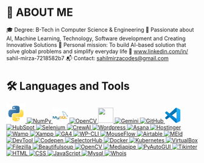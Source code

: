 # 🔗 **ABOUT ME**

🎓 Degree: B-Tech in Computer Science & Engineering 
🚀 Passionate about AI, Machine Learning, Technology, Software development and Creating Innovative Solutions
💬 Personal mission: To build AI-based solution that solve global problems and simplify everyday life 
📝 www.linkedin.com/in/
sahil-mirza-7218582b7
📬 Contact: sahilmirzacodes@gmail.com


# 🛠️ Languages and Tools  

<p align="left">  
  <a href="https://www.python.org" target="_blank" rel="noreferrer">
    <img src="https://raw.githubusercontent.com/devicons/devicon/master/icons/python/python-original.svg" alt="Python" width="50" height="50"/>
  </a>  
  <a href="https://numpy.org/" target="_blank" rel="noreferrer">
    <img src="https://www.pythontutorial.net/wp-content/uploads/2022/08/numpy-tutorial.svg" alt="NumPy" width="40" height="40"/>
  </a>  
  <a href="https://www.mysql.com/" target="_blank" rel="noreferrer">
    <img src="https://raw.githubusercontent.com/devicons/devicon/master/icons/mysql/mysql-original-wordmark.svg" alt="MySQL" width="40" height="40"/>
  </a>  
  <a href="https://opencv.org/" target="_blank" rel="noreferrer">
    <img src="https://opencv.org/wp-content/uploads/2022/05/logo.png" alt="OpenCV" width="40" height="40"/>
  </a>  
  <a href="https://openai.com/chatgpt" target="_blank" rel="noreferrer">
    <img src="https://upload.wikimedia.org/wikipedia/commons/thumb/e/ef/ChatGPT-Logo.svg/180px-ChatGPT-Logo.svg.png" width="40" height="40"/>
  </a>  
  <a href="https://gemini.google.com/" target="_blank" rel="noreferrer">
    <img src="https://www.gstatic.com/lamda/images/gemini_sparkle_v002_d4735304ff6292a690345.svg" alt="Gemini" width="40" height="40"/>
  </a>  
  <a href="https://github.com/" target="_blank" rel="noreferrer">
    <img src="https://upload.wikimedia.org/wikipedia/commons/9/91/Octicons-mark-github.svg" alt="GitHub" width="40" height="40"/>
  </a>  
  <a href="https://code.visualstudio.com/" target="_blank" rel="noreferrer">
    <img src="https://raw.githubusercontent.com/devicons/devicon/master/icons/vscode/vscode-original.svg" alt="VS Code" width="40" height="40"/>
  </a>  
  <a href="https://www.hubspot.com/" target="_blank" rel="noreferrer">
    <img src="https://cdn4.iconfinder.com/data/icons/logos-and-brands/512/168_Hubspot_logo_logos-512.png" alt="HubSpot" width="40" height="40"/>
  </a>  
  <a href="https://www.selenium.dev/" target="_blank" rel="noreferrer">
    <img src="https://upload.wikimedia.org/wikipedia/commons/d/d5/Selenium_Logo.png" alt="Selenium" width="40" height="40"/>
  </a>  
  <a href="https://github.com/joaomdmoura/crewAI" target="_blank" rel="noreferrer">
    <img src="https://freeappsai.com/wp-content/uploads/2024/12/CrewAI.png" alt="CrewAI" width="40" height="40"/>
  </a>  
 <a href="https://wordpress.com/" target="_blank" rel="noreferrer">
    <img src="https://encrypted-tbn0.gstatic.com/images?q=tbn:ANd9GcSzAxIzs2yRTPxONA1yBwMZdhkNwlqmIpxFug&s" alt="Wordpress" width="40" height="40"/>
  </a> 
<a href="https://asana.com/" target="_blank" rel="noreferrer">
    <img src="https://encrypted-tbn0.gstatic.com/images?q=tbn:ANd9GcRUFIN9-DlCrcOu5Ig217OZTex1O0W9wiVmDg&s" alt="Asana" width="40" height="40"/>
  </a>  
<a href="https://www.hostinger.com/" target="_blank" rel="noreferrer">
    <img src="https://yt3.googleusercontent.com/-g1yXVdo-xGsVFkeennDG9eofh2tSRosgqCB-xspMNlDl4x6EGyBWDTh9nSMwiD1MN8WFyk_Iw=s900-c-k-c0x00ffffff-no-rj" alt="Hostinger" width="40" height="40"/>
  </a>    
<a href="https://wampserver.aviatechno.net/" target="_blank" rel="noreferrer">
    <img src="https://www.bugtreat.com/blog/wp-content/uploads/2012/07/WampServer-logo.png" alt="Wamp" width="40" height="40"/>
  </a>    
<a href="https://www.apachefriends.org/" target="_blank" rel="noreferrer">
    <img src="https://encrypted-tbn0.gstatic.com/images?q=tbn:ANd9GcTRRdU9q3LfQVdSrsCh3Ah0eaPLMY3K0Rne9g&s" alt="Xampp" width="40" height="40"/>
  </a> 
<a href="https://support.google.com/analytics/answer/10089681?hl=en" target="_blank" rel="noreferrer">
    <img src="https://channeleye.media/wp-content/uploads/2022/11/GA4-GA4.png" alt="GA4" width="40" height="40"/>
  </a>    
<a href="https://wp-cli.org/" target="_blank" rel="noreferrer">
    <img src="https://encrypted-tbn0.gstatic.com/images?q=tbn:ANd9GcRf2IvtR0ivP6t4UBQhhCo8dZMZBngJ7EHHrA&s" alt="WP-CLI" width="40" height="40"/>
  </a>   
<a href="https://mouseflow.com/" target="_blank" rel="noreferrer">
    <img src="https://www.insightplatforms.com/wp-content/uploads/2022/05/Vertical-SQ-500.jpg" alt="MouseFlow" width="40" height="40"/>
  </a>   
<a href="www.airtable.com" target="_blank" rel="noreferrer">
    <img src="https://encrypted-tbn0.gstatic.com/images?q=tbn:ANd9GcQMATs5ku3SZ5uNwwmzACeW72uWfzASAQ8ctw&s" alt="Airtable" width="40" height="40"/>
  </a> 
<a href="https://meldmerge.org/" target="_blank" rel="noreferrer">
    <img src="https://upload.wikimedia.org/wikipedia/commons/thumb/e/ea/Meld_Logo.svg/1200px-Meld_Logo.svg.png" alt="MEld" width="40" height="40"/>
  </a> 
<a href="https://developer.chrome.com/docs/devtools" target="_blank" rel="noreferrer">
    <img src="https://ralfvanveen.com/wp-content/uploads/2021/06/Chrome-dev-tools-_-Glossary.svg" alt="DevTool" width="40" height="40"/>
  </a> 
<a href="https://codepen.io/" target="_blank" rel="noreferrer">
    <img src="https://almablog-media.s3.ap-south-1.amazonaws.com/Screenshot_2023_09_21_142659_07c4c61c97.png" alt="Codepen" width="40" height="40"/>
  </a> 
<a href="https://selectorshub.com/" target="_blank" rel="noreferrer">
    <img src="https://avatars.githubusercontent.com/u/67390713?s=280&v=4" alt="SelectorHub" width="40" height="40"/>
  </a> 
<a href="https://www.docker.com/" target="_blank" rel="noreferrer">
    <img src="https://media.wiki-power.com/img/20210116153041.png" alt="Docker" width="40" height="40"/>
  </a>
<a href="https://kubernetes.io/" target="_blank" rel="noreferrer">
    <img src="https://upload.wikimedia.org/wikipedia/commons/thumb/3/39/Kubernetes_logo_without_workmark.svg/791px-Kubernetes_logo_without_workmark.svg.png" alt="Kubernetes" width="40" height="40"/>
  </a>
<a href="https://www.virtualbox.org/" target="_blank" rel="noreferrer">
    <img src="https://img.utdstc.com/icon/dd4/a6e/dd4a6e96b050404041e492471fc933e9d2dd5c24a7bf06e2f0a0e6a43b0f4bb5:200" alt="VirtualBox" width="40" height="40"/>
  </a>
<a href="https://filezilla-project.org/" target="_blank" rel="noreferrer">
    <img src="https://encrypted-tbn0.gstatic.com/images?q=tbn:ANd9GcSusaqoB9KU35FYvIg_iwiOmUIyVeGL6PGOaQ&s" alt="Filezilla" width="40" height="40"/>
  </a>
<a href="https://pypi.org/project/beautifulsoup4/" target="_blank" rel="noreferrer">
    <img src="https://app.matatika.com/assets/images/datasource/tap-beautifulsoup.png" alt="Beautifulsoup" width="40" height="40"/>
  </a>
<a href="https://opencv.org/" target="_blank" rel="noreferrer">
    <img src="https://upload.wikimedia.org/wikipedia/commons/d/d2/OpenCV_logo_black.svg" alt="OpenCV" width="40" height="40"/>
  </a>
<a href="https://pypi.org/project/mediapipe/" target="_blank" rel="noreferrer">
    <img src="https://miro.medium.com/v2/resize:fit:1120/1*Hgg6bLceoIjubE2hBiJK4g.png" alt="Mediapipe" width="40" height="40"/>
  </a>
<a href="https://pypi.org/project/PyAutoGUI/" target="_blank" rel="noreferrer">
    <img src="https://miro.medium.com/v2/resize:fit:836/0*DdGRnnrtgFZ_KA-Y" alt="PyAutoGUI" width="40" height="40"/>
  </a>
<a href="https://docs.python.org/3/library/tkinter.html" target="_blank" rel="noreferrer">
    <img src="https://miro.medium.com/v2/resize:fit:680/1*AIlWq29GeP1eny3wA7aMgA.png" alt="Tikinter" width="40" height="40"/>
  </a>
<a href="https://en.wikipedia.org/wiki/HTML5" target="_blank" rel="noreferrer">
    <img src="https://upload.wikimedia.org/wikipedia/commons/thumb/6/61/HTML5_logo_and_wordmark.svg/330px-HTML5_logo_and_wordmark.svg.png" alt="HTML" width="40" height="40"/>
  </a>
<a href="https://en.wikipedia.org/wiki/CSS" target="_blank" rel="noreferrer">
    <img src="https://upload.wikimedia.org/wikipedia/commons/thumb/a/ab/Official_CSS_Logo.svg/250px-Official_CSS_Logo.svg.png" alt="CSS" width="40" height="40"/>
  </a>
  <a href="https://en.wikipedia.org/wiki/JavaScript" target="_blank" rel="noreferrer">
    <img src="https://upload.wikimedia.org/wikipedia/commons/thumb/9/99/Unofficial_JavaScript_logo_2.svg/1200px-Unofficial_JavaScript_logo_2.svg.png" alt="JavaScript" width="40" height="40"/>
  </a>
 <a href="https://www.mysql.com/" target="_blank" rel="noreferrer">
    <img src="https://www.ovhcloud.com/sites/default/files/styles/large_screens_1x/public/2021-09/ECX-1909_Hero_MySQL_600x400%402x-1.png" alt="Mysql" width="40" height="40"/>
  </a>
<a href="https://www.whois.com/whois/" rel="noreferrer">
    <img src="https://www.whois.com/images/og.png" alt="Whois" width="40" height="40"/>
  </a>
</p>
